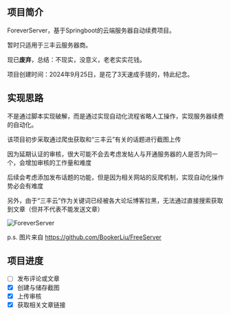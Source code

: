 ## 项目简介

ForeverServer，基于Springboot的云端服务器自动续费项目。

暂时只适用于三丰云服务器商。

现已**废弃**，总结：不现实，没意义，老老实实花钱。

项目创建时间：2024年9月25日，是花了3天速成手搓的，特此纪念。

## 实现思路

不是通过脚本实现破解，而是通过实现自动化流程省略人工操作，实现服务器续费的自动化。

该项目初步采取通过爬虫获取和“三丰云”有关的话题进行截图上传

因为延期认证的审核，很大可能不会去考虑发帖人与开通服务器的人是否为同一个，会增加审核的工作量和难度

后续会考虑添加发布话题的功能，但是因为相关网站的反爬机制，实现自动化操作势必会有难度

另外，由于“三丰云”作为关键词已经被各大论坛博客拉黑，无法通过直接搜索获取到文章（但并不代表不能发送文章）

![ForeverServer](https://github.com/Demo-Liu/MyPicture/raw/master/FreeServer%E5%BB%B6%E6%9C%9F2.0.png)

p.s. 图片来自 https://github.com/BookerLiu/FreeServer

## 项目进度

- [ ] 发布评论或文章
- [x] 创建与储存截图
- [x] 上传审核
- [x] 获取相关文章链接
